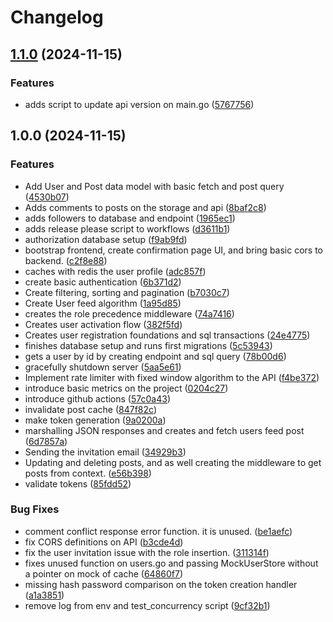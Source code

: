 # Changelog

## [1.1.0](https://github.com/0xshiku/sogo/compare/v1.0.0...v1.1.0) (2024-11-15)


### Features

* adds script to update api version on main.go ([5767756](https://github.com/0xshiku/sogo/commit/57677561e461f99654645cae84b4e4ee690ea3c4))

## 1.0.0 (2024-11-15)


### Features

* Add User and Post data model with basic fetch and post query ([4530b07](https://github.com/0xshiku/sogo/commit/4530b072e5f55b1e794f1ab275b93c059be9bd8a))
* Adds comments to posts on the storage and api ([8baf2c8](https://github.com/0xshiku/sogo/commit/8baf2c8b1ba79fc144b594ac38c555d2bd323240))
* adds followers to database and endpoint ([1965ec1](https://github.com/0xshiku/sogo/commit/1965ec11d137d0f178498c916511d61cb14c95b2))
* adds release please script to workflows ([d3611b1](https://github.com/0xshiku/sogo/commit/d3611b1de096e849a231b902314ca88fe24b9612))
* authorization database setup ([f9ab9fd](https://github.com/0xshiku/sogo/commit/f9ab9fd66d51bd4b98dddf857ea1d2f3b65363e7))
* bootstrap frontend, create confirmation page UI, and bring basic cors to backend. ([c2f8e88](https://github.com/0xshiku/sogo/commit/c2f8e882848bb9d30212575c5f205a5153372bd2))
* caches with redis the user profile ([adc857f](https://github.com/0xshiku/sogo/commit/adc857fd10706620add5a4c30cab2f58b817cb3b))
* create basic authentication ([6b371d2](https://github.com/0xshiku/sogo/commit/6b371d2e409121f4bb39c89e46cec94e0f394b7d))
* Create filtering, sorting and pagination ([b7030c7](https://github.com/0xshiku/sogo/commit/b7030c7341f99cd6e5df1365f2d915665896f718))
* Create User feed algorithm ([1a95d85](https://github.com/0xshiku/sogo/commit/1a95d8505bf06131cd30484112caa17ee75604aa))
* creates the role precedence middleware ([74a7416](https://github.com/0xshiku/sogo/commit/74a741626a3d076ef36bf1bbb70b996f1b81e7f1))
* Creates user activation flow ([382f5fd](https://github.com/0xshiku/sogo/commit/382f5fdc29ddc096ffe20fba03eae4271011064a))
* Creates user registration foundations and sql transactions ([24e4775](https://github.com/0xshiku/sogo/commit/24e477523489c9055d7255df06a2936428500449))
* finishes database setup and runs first migrations ([5c53943](https://github.com/0xshiku/sogo/commit/5c539438ad5f60ab7c88cc1a04700c72de3d785f))
* gets a user by id by creating endpoint and sql query ([78b00d6](https://github.com/0xshiku/sogo/commit/78b00d64163e38d34168d6f07060ecb2e1315019))
* gracefully shutdown server ([5aa5e61](https://github.com/0xshiku/sogo/commit/5aa5e615dda243427392339dec3fbb0197cc7af3))
* Implement rate limiter with fixed window algorithm to the API ([f4be372](https://github.com/0xshiku/sogo/commit/f4be3728e2befde1af39cb9d0b6125e233b133d6))
* introduce basic metrics on the project ([0204c27](https://github.com/0xshiku/sogo/commit/0204c27a68f7fb49f27584d8111719a71f15bdb0))
* introduce github actions ([57c0a43](https://github.com/0xshiku/sogo/commit/57c0a4307caa0788a134b27acb0a0a092f257666))
* invalidate post cache ([847f82c](https://github.com/0xshiku/sogo/commit/847f82cf3ccb65ef125a996fb5ff26213bade6bc))
* make token generation ([9a0200a](https://github.com/0xshiku/sogo/commit/9a0200a574272411c70e2786a6fb49dad8b51244))
* marshalling JSON responses and creates and fetch users feed post ([6d7857a](https://github.com/0xshiku/sogo/commit/6d7857accf787394c2062b0872e9d47efc7c45d8))
* Sending the invitation email ([34929b3](https://github.com/0xshiku/sogo/commit/34929b38979cf9afac97a66505cec34421305042))
* Updating and deleting posts, and as well creating the middleware to get posts from context. ([e56b398](https://github.com/0xshiku/sogo/commit/e56b39818890b58c74437551bfd7bce4253c70d1))
* validate tokens ([85fdd52](https://github.com/0xshiku/sogo/commit/85fdd52fef17bdf78f4a2c6bf2a3a104ee710c3b))


### Bug Fixes

* comment conflict response error function. it is unused. ([be1aefc](https://github.com/0xshiku/sogo/commit/be1aefc553de6d9ac7a69ada0a61c8ed392a9331))
* fix CORS definitions on API ([b3cde4d](https://github.com/0xshiku/sogo/commit/b3cde4da82255b7f0788a670437114c08e29b207))
* fix the user invitation issue with the role insertion. ([311314f](https://github.com/0xshiku/sogo/commit/311314f9bff421dd1bad18e4f27d6c2edc03c95e))
* fixes unused function on users.go and passing MockUserStore without a pointer on mock of cache ([64860f7](https://github.com/0xshiku/sogo/commit/64860f793075a0e5bf573da213baf24edee711c2))
* missing hash password comparison on the token creation handler ([a1a3851](https://github.com/0xshiku/sogo/commit/a1a38517009ad2bfe9e3382b6f9cc2199a080791))
* remove log from env and test_concurrency script ([9cf32b1](https://github.com/0xshiku/sogo/commit/9cf32b1aff974cbe7d6090a491e6632f896a03f6))
